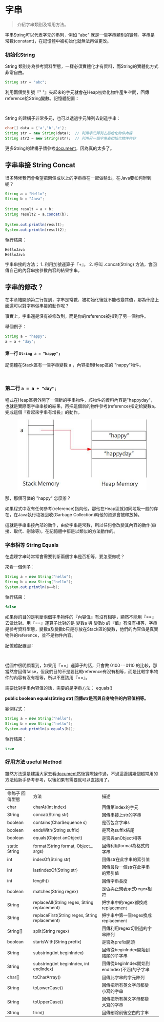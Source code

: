 # 字串

> 介紹字串類別及常用方法。

字串String可以代表字元的串列，例如 "abc" 就是一個字串類別的實體。字串是常數(constant)，在記憶體中被初始化就無法再做更改。

### 初始化String <a href="#chu-shi-hua-string" id="chu-shi-hua-string"></a>

String 類別身為參考資料型態，一樣必須實體化才有資料，而String的實體化方式非常自由。

```java
String str = "abc";
```

利用兩個雙引號『" "』夾起來的字元就會在Heap初始化物件產生空間，回傳reference給String變數。記憶體配置：

<figure><img src="https://3235187699-files.gitbook.io/~/files/v0/b/gitbook-legacy-files/o/assets%2F-MLRnhT9aTkN9HvaBP28%2Fsync%2Ff92c510850eec1d8dd43de339d23cc012da6aa5c.jpg?generation=1604653622757299&#x26;alt=media" alt=""><figcaption></figcaption></figure>

String 的建構子非常多元，也可以透過字元陣列去創造字串：

```java
char[] data = {'a','b','c'};
String str = new String(data);  // 利用字元陣列去初始化物件內容
String str2 = new String(str);  // 利用另一個字串去初始化物件內容
```

更多String的建構子請參考[document](https://docs.oracle.com/javase/8/docs/api/java/lang/String.html)，因為真的太多了。

## 字串串接 String Concat

很多時候我們會希望把兩個或以上的字串串在一起做輸出，在Java要如何辦到呢？

```java
String a = "Hello";
String b = "Java";

String result = a + b;
String result2 = a.concat(b);

System.out.println(result);
System.out.println(result2);
```

執行結果：

```
HelloJava
HelloJava
```

字串串接的方法； 1. 利用加號運算子『+』。 2. 呼叫 .concat(String) 方法，會回傳自己的內容串接參數內容的結果字串。

## 字串的修改？

在本章結開頭第二行提到，字串是常數，被初始化後就不能改變其值，那為什麼上面還可以對字串做串接的動作呢？

事實上，字串還是沒有被修改到，而是你的reference被指到了另一個物件。

舉個例子：

```java
String a = "happy";
a = a + "day";
```

#### 第一行 `String a = "happy";` <a href="#di-yi-hang-stringa-happy" id="di-yi-hang-stringa-happy"></a>

記憶體在Stack區有一個字串變數 a ，內容指到Heap區的 "happy"物件。

<figure><img src="https://3235187699-files.gitbook.io/~/files/v0/b/gitbook-legacy-files/o/assets%2F-MLRnhT9aTkN9HvaBP28%2Fsync%2F737e68d7452a78d7050f8e2ce7c40e336be8b7c0.jpg?generation=1604653622539645&#x26;alt=media" alt=""><figcaption></figcaption></figure>

### 第二行 `a = a + "day";`

程式在Heap區另外開了一個新的字串物件，該物件的資料內容是"happyday"，也就是實際兩字串串接的結果，再把這個新的物件參考(reference)指定給變數a。 完成這個『看起來字串有增長』的動作。

<figure><img src="../../.gitbook/assets/image (1).png" alt=""><figcaption></figcaption></figure>

那，那個可憐的 "happy" 怎麼辦？

如果程式中沒有任何參考(reference)指向他，那他在Heap區就如同垃圾一般的存在，在Java執行垃圾回收(Garbage Collection)時他的資源會被釋放掉。

這就是字串串接內部的動作，由於字串是常數，所以任何會改變其內容的動作(串接、取代、刪除等)，在記憶體中都是以類似的方法動作的。

### 字串相等 String Equals <a href="#zi-chuan-xiang-deng-string-equals" id="zi-chuan-xiang-deng-string-equals"></a>

在處理字串時常常會需要判斷兩個字串是否相等，要怎麼做呢？

來看一個例子：

```java
String a = new String("hello");
String b = new String("hello");
System.out.println(a==b);
```

執行結果：

```java
false
```

如果你的目的是判斷兩個字串物件的『內容值』有沒有相等，顯然不能用『==』去做比對。用『==』運算子比對的是 變數a 與 變數b 的『值』有沒有相等，字串是參考資料型態，變數a及變數b只是存放在Stack區的變數，他們的內容值是真實物件的reference，並不是物件內容。

記憶體配置圖：

<figure><img src="https://3235187699-files.gitbook.io/~/files/v0/b/gitbook-legacy-files/o/assets%2F-MLRnhT9aTkN9HvaBP28%2Fsync%2F54373961b5ad1d9de07b314303ff256c2ba9d5ed.jpg?generation=1604653623118214&#x26;alt=media" alt=""><figcaption></figcaption></figure>

從圖中很明顯看到，如果用『==』運算子的話，只會做 0100==0110 的比較，那當然會回傳false，但我們目的不是要比較reference有沒有相等，而是比較字串物件的內容有沒有相等，所以不應該用『==』。

需要比對字串內容值的話，需要的是字串方法： equals()

**public boolean equals(String str) 回傳str是否與自身物件的內容值相等。**

範例程式：

```java
String a = new String("hello");
String b = new String("hello");
System.out.println(a.equals(b));
```

執行結果：

```java
true
```

### 好用方法 useful Method <a href="#hao-yong-fang-fa-useful-method" id="hao-yong-fang-fa-useful-method"></a>

雖然方法還是建議大家去看[document](https://docs.oracle.com/javase/8/docs/api/java/lang/String.html)然後實際操作過，不過這邊講幾個超常用的方法給新手參考參考，以後如果有需要就可以直接用了。

<table data-header-hidden><thead><tr><th></th><th></th><th></th><th data-hidden></th></tr></thead><tbody><tr><td>修飾子 回傳型態</td><td>方法</td><td>描述</td><td>​</td></tr><tr><td>char</td><td>charAt(int index)</td><td>回傳第index的字元</td><td>​</td></tr><tr><td>String</td><td>concat(String str)</td><td>回傳串接上str的字串</td><td>​</td></tr><tr><td>boolean</td><td>contains(CharSequence s)</td><td>是否包含字串s</td><td>​</td></tr><tr><td>boolean</td><td>endsWith(String suffix)</td><td>是否為suffix結尾</td><td>​</td></tr><tr><td>boolean</td><td>equals(Object anObject)</td><td>是否與anObject相等</td><td>​</td></tr><tr><td>static String</td><td>format(String format, Object... args)</td><td>回傳利用format為格式的字串</td><td>​</td></tr><tr><td>int</td><td>indexOf(String str)</td><td>回傳str在此字串的索引值</td><td>​</td></tr><tr><td>int</td><td>lastIndexOf(String str)</td><td>回傳最後一個str在此字串的索引值</td><td>​</td></tr><tr><td>int</td><td>length()</td><td>回傳字串長度</td><td>​</td></tr><tr><td>boolean</td><td>matches(String regex)</td><td>是否與正規表示式regex相符</td><td>​</td></tr><tr><td>String</td><td>replaceAll(String regex, String replacement)</td><td>把字串中的regex都換成replacement</td><td>​</td></tr><tr><td>String</td><td>replaceFirst(String regex, String replacement)</td><td>把字串中第一個regex換成replacement</td><td>​</td></tr><tr><td>String[]</td><td>split(String regex)</td><td>回傳利用regex切割過的字串陣列</td><td>​</td></tr><tr><td>boolean</td><td>startsWith(String prefix)</td><td>是否為prefix開頭</td><td>​</td></tr><tr><td>String</td><td>substring(int beginIndex)</td><td>回傳從beginIndex開始到結尾的子字串</td><td>​</td></tr><tr><td>String</td><td>substring(int beginIndex, int endIndex)</td><td>回傳從beginIndex開始到endIndex(不涵)的子字串</td><td>​</td></tr><tr><td>char[]</td><td>toCharArray()</td><td>回傳此字串的字元陣列</td><td>​</td></tr><tr><td>String</td><td>toLowerCase()</td><td>回傳把所有英文字母都變小寫的字串</td><td>​</td></tr><tr><td>String</td><td>toUpperCase()</td><td>回傳把所有英文字母都變大寫的字串</td><td>​</td></tr><tr><td>String</td><td>trim()</td><td>回傳刪除前後空白的字串</td><td>​</td></tr></tbody></table>
